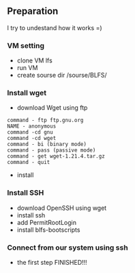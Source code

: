 ## Preparation
I try to undestand how it works =)

### VM setting
- clone VM lfs
- run VM
- create sourse dir /sourse/BLFS/

### Install wget
- download Wget using ftp
```
command - ftp ftp.gnu.org
NAME - anonymous
command -cd gnu
command -cd wget
command - bi (binary mode)
command - pass (passive mode)
command - get wget-1.21.4.tar.gz
command - quit
```
- install

### Install SSH
- download OpenSSH using wget
- install ssh
- add PermitRootLogin
- install blfs-bootscripts

### Connect from our system using ssh
- the first step FINISHED!!!